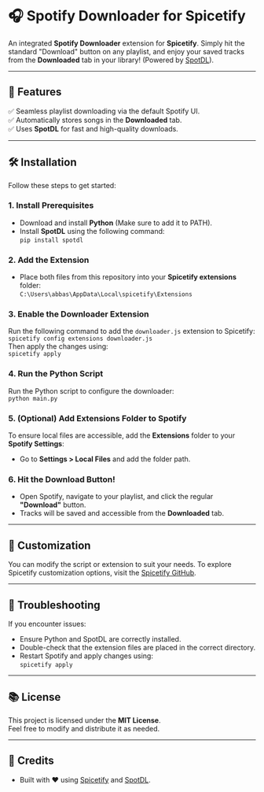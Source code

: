 # 🎧 Spotify Downloader for Spicetify

An integrated **Spotify Downloader** extension for **Spicetify**. Simply hit the standard "Download" button on any playlist, and enjoy your saved tracks from the **Downloaded** tab in your library! (Powered by [SpotDL](https://github.com/spotDL/spotify-downloader)).

---

## 🚀 Features
✅ Seamless playlist downloading via the default Spotify UI.  
✅ Automatically stores songs in the **Downloaded** tab.  
✅ Uses **SpotDL** for fast and high-quality downloads.  

---

## 🛠️ Installation

Follow these steps to get started:

### 1. Install Prerequisites
- Download and install **Python** (Make sure to add it to PATH).  
- Install **SpotDL** using the following command:  
`pip install spotdl`

### 2. Add the Extension
- Place both files from this repository into your **Spicetify extensions** folder:  
`C:\Users\abbas\AppData\Local\spicetify\Extensions`

### 3. Enable the Downloader Extension
Run the following command to add the `downloader.js` extension to Spicetify:  
`spicetify config extensions downloader.js`  
Then apply the changes using:  
`spicetify apply`

### 4. Run the Python Script
Run the Python script to configure the downloader:  
`python main.py`

### 5. (Optional) Add Extensions Folder to Spotify
To ensure local files are accessible, add the **Extensions** folder to your **Spotify Settings**:  
- Go to **Settings > Local Files** and add the folder path.

### 6. Hit the Download Button!
- Open Spotify, navigate to your playlist, and click the regular **"Download"** button.  
- Tracks will be saved and accessible from the **Downloaded** tab.  

---

## 🎨 Customization
You can modify the script or extension to suit your needs. To explore Spicetify customization options, visit the [Spicetify GitHub](https://github.com/spicetify/spicetify-cli).

---

## 🧠 Troubleshooting
If you encounter issues:
- Ensure Python and SpotDL are correctly installed.  
- Double-check that the extension files are placed in the correct directory.  
- Restart Spotify and apply changes using:  
`spicetify apply`

---

## 📚 License
This project is licensed under the **MIT License**.  
Feel free to modify and distribute it as needed.

---

## 🌟 Credits
- Built with ❤️ using [Spicetify](https://github.com/spicetify/spicetify-cli) and [SpotDL](https://github.com/spotDL/spotify-downloader).
